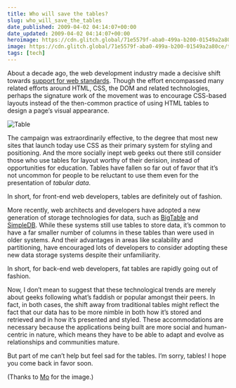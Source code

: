 ```yaml
---
title: Who will save the tables?
slug: who_will_save_the_tables
date_published: 2009-04-02 04:14:07+00:00
date_updated: 2009-04-02 04:14:07+00:00
heroimage: https://cdn.glitch.global/71e5579f-aba0-499a-b200-01549a2a80ce/table.jpg?v=1730098493596
image: https://cdn.glitch.global/71e5579f-aba0-499a-b200-01549a2a80ce/table.jpg?v=1730098493596
tags: [tech]
---
```

About a decade ago, the web development industry made a decisive shift towards [support for web standards](http://www.webstandards.org/). Though the effort encompassed many related efforts around HTML, CSS, the DOM and related technologies, perhaps the signature work of the movement was to encourage CSS-based layouts instead of the then-common practice of using HTML tables to design a page’s visual appearance.

![Table](https://cdn.glitch.global/71e5579f-aba0-499a-b200-01549a2a80ce/table.jpg?v=1730098493596)

The campaign was extraordinarily effective, to the degree that most new sites that launch today use CSS as their primary system for styling and positioning. And the more socially inept web geeks out there still consider those who use tables for layout worthy of their derision, instead of opportunities for education. Tables have fallen so far out of favor that it’s not uncommon for people to be reluctant to use them even for the presentation of *tabular data*.

In short, for front-end web developers, tables are definitely out of fashion.

More recently, web architects and developers have adopted a new generation of storage technologies for data, such as [BigTable](http://www.cs.washington.edu/htbin-post/mvis/mvis?ID=437) and [SimpleDB](http://aws.amazon.com/simpledb/). While these systems still use tables to store data, it’s common to have a far smaller number of columns in these tables than were used in older systems. And their advantages in areas like scalability and partitioning, have encouraged lots of developers to consider adopting these new data storage systems despite their unfamiliarity.

In short, for back-end web developers, fat tables are rapidly going out of fashion.

Now, I don’t mean to suggest that these technological trends are merely about geeks following what’s faddish or popular amongst their peers. In fact, in both cases, the shift away from traditional tables might reflect the fact that our data has to be more nimble in both how it’s stored and retrieved and in how it’s presented and styled. These accommodations are necessary because the applications being built are more social and human-centric in nature, which means they have to be able to adapt and evolve as relationships and communities mature.

But part of me can’t help but feel sad for the tables. I’m sorry, tables! I hope you come back in favor soon.

(Thanks to [Mo](http://www.flickr.com/photos/mnadi/32325828/) for the image.)

